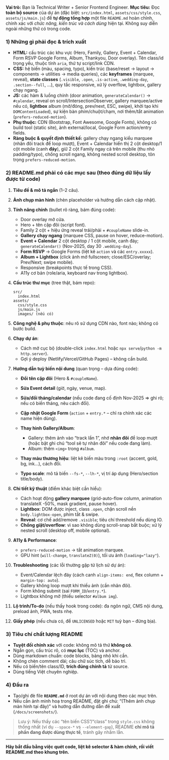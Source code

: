 **Vai trò:** Bạn là Technical Writer + Senior Frontend Engineer.
**Mục tiêu:** Đọc **toàn bộ source** của dự án (đặc biệt: `src/index.html`, `assets/css/style.css`, `assets/js/main.js`) để **tự động tổng hợp** một file `README.md` hoàn chỉnh, chính xác với *chức năng, kiến trúc và cách dùng* hiện tại. Không suy diễn ngoài những thứ có trong code.

### 1) Những gì phải đọc & trích xuất

* **HTML:** cấu trúc các khu vực (Hero, Family, Gallery, Event + Calendar, Form RSVP Google Forms, Album, Thankyou, Door overlay). Tên class/id trọng yếu, thuộc tính `aria`, thứ tự script/link CDN.
* **CSS:** hệ biến (màu, spacing, typo), kiến trúc (base/reset → layout → components → utilities → media queries), các **keyframes** (marquee, reveal), **state classes** (`.visible`, `.open`, `.is-active`, `.wedding-day`, `.section--full`, …), quy tắc responsive, xử lý overflow, lightbox, gallery chạy ngang.
* **JS:** các hàm & luồng chính (door animation, `generateCalendar()` → `#calendar`, reveal on scroll/IntersectionObserver, gallery marquee/active nếu có, **lightbox** album (mở/đóng, prev/next, ESC, swipe), khởi tạo khi `DOMContentLoaded`), sự kiện bàn phím/chuột/chạm, nơi thêm/tắt animation (`prefers-reduced-motion`).
* **Phụ thuộc:** CDN (Bootstrap, Font Awesome, Google Fonts), không có build tool (static site), ảnh external/local, Google Form action/entry fields.
* **Ràng buộc & quyết định thiết kế:** gallery chạy ngang kiểu marquee (nhân đôi track để loop mượt), Event + Calendar hiển thị 2 cột desktop/1 cột mobile (canh **đáy**), giữ 2 cột Family ngay cả trên mobile (thu nhỏ padding/typo), chống scroll ngang, không nested scroll desktop, tôn trọng `prefers-reduced-motion`.

### 2) README.md phải có các mục sau (theo đúng dữ liệu lấy được từ code)

1. **Tiêu đề & mô tả ngắn** (1–2 câu).
2. **Ảnh chụp màn hình** (chèn placeholder và hướng dẫn cách cập nhật).
3. **Tính năng chính** (bullet rõ ràng, bám đúng code):

   * Door overlay mở cửa.
   * Hero + tên cặp đôi (script font).
   * Family 2 cột + hiệu ứng reveal trái/phải + `#coupleName` slide-in.
   * **Gallery chạy ngang** (marquee CSS, pause on hover, reduce-motion).
   * **Event + Calendar** 2 cột desktop / 1 cột mobile, canh đáy; `generateCalendar()` (Nov-2025, day 30 `.wedding-day`).
   * **Form RSVP** → Google Forms (liệt kê `action` và các `entry.xxxxx`).
   * **Album + Lightbox** (click ảnh mở fullscreen; close/ESC/overlay; Prev/Next; swipe mobile).
   * Responsive (breakpoints thực tế trong CSS).
   * A11y cơ bản (role/aria, keyboard nav trong lightbox).
4. **Cấu trúc thư mục** (tree thật, bám repo):

   ```
   src/
     index.html
   assets/
     css/style.css
     js/main.js
     images/ (nếu có)
   ```
5. **Công nghệ & phụ thuộc**: nêu rõ sử dụng CDN nào, font nào; không có bước build.
6. **Chạy dự án**:

   * Cách mở cục bộ (double-click `index.html` hoặc `npx serve`/`python -m http.server`).
   * Gợi ý deploy (Netlify/Vercel/GitHub Pages) – không cần build.
7. **Hướng dẫn tuỳ biến nội dung** (quan trọng – dựa đúng code):

   * **Đổi tên cặp đôi** (Hero & `#coupleName`).
   * **Sửa Event detail** (giờ, ngày, venue, map).
   * **Sửa/đổi tháng/calendar** (nếu code đang cố định Nov-2025 ⇒ ghi rõ; nếu có biến tháng, nêu cách đổi).
   * **Cập nhật Google Form** (`action` + `entry.*` – chỉ ra chính xác các name hiện dùng).
   * **Thay hình Gallery/Album**:

     * Gallery: thêm ảnh vào “track lần 1”, nhớ **nhân đôi** để loop mượt (hoặc bật ghi chú “tool sẽ tự nhân đôi” nếu code đang làm).
     * Album: thêm `<img>` trong `#album`.
   * **Thay màu thương hiệu**: liệt kê biến màu trong `:root` (accent, gold, bg, ink…), cách đổi.
   * **Typo scale**: mô tả biến `--fs-*`, `--lh-*`, vị trí áp dụng (Hero/section title/body).
8. **Chi tiết kỹ thuật** (điểm khác biệt cần hiểu):

   * Cách hoạt động **gallery marquee** (grid-auto-flow column, animation translateX -50%, mask gradient, pause hover).
   * **Lightbox**: DOM được inject, class `.open`, chặn scroll nền `body.lightbox-open`, phím tắt & swipe.
   * **Reveal**: cơ chế add/remove `.visible`; tiêu chí threshold nếu dùng IO.
   * **Chống giật/overflow**: vì sao không dùng scroll-snap bắt buộc; xử lý nested scroll (desktop off, mobile optional).
9. **A11y & Performance**:

   * `prefers-reduced-motion` → tắt animation marquee.
   * GPU hint (`will-change`, `translateZ(0)`), tối ưu ảnh (`loading="lazy"`).
10. **Troubleshooting** (các lỗi thường gặp từ lịch sử dự án):

    * Event/Calendar lệch đáy (cách canh `align-items: end`, flex column + `margin-top: auto`).
    * Gallery không loop mượt khi thiếu ảnh (cần nhân đôi).
    * Form không submit (sai `FORM_ID`/`entry.*`).
    * Lightbox không mở (thiếu selector `#album img`).
11. **Lộ trình/To-do** (nếu thấy hook trong code): đa ngôn ngữ, CMS nội dung, preload ảnh, PWA, tests nhẹ.
12. **Giấy phép** (nếu chưa có, để `UNLICENSED` hoặc `MIT` tuỳ bạn – đừng bịa).

### 3) Tiêu chí chất lượng README

* **Tuyệt đối chính xác** với code: không mô tả thứ **không có**.
* Ngắn gọn, cấu trúc rõ, có **mục lục** (TOC) và anchor.
* Dùng markdown chuẩn: code blocks, bảng nhỏ khi cần.
* Không chèn comment dài; câu chữ súc tích, dễ bảo trì.
* Nếu có biến/tên class/ID, **trích đúng chính tả** từ source.
* Dùng tiếng Việt chuyên nghiệp.

### 4) Đầu ra

* Tạo/ghi đè file **`README.md`** ở root dự án với nội dung theo các mục trên.
* Nếu cần ảnh minh hoạ trong README, đặt ghi chú: “(Thêm ảnh chụp màn hình tại đây)” và hướng dẫn đường dẫn đề xuất (`/docs/screenshots/`).

> Lưu ý: Nếu thấy các “tên biến CSS”/“class” trong `style.css` không thống nhất (ví dụ `--space-*` vs `--element-gap`), README **chỉ mô tả phần đang được dùng thực tế**, tránh gây nhầm lẫn.

---

**Hãy bắt đầu bằng việc quét code, liệt kê selector & hàm chính, rồi viết README.md theo khung trên.**
